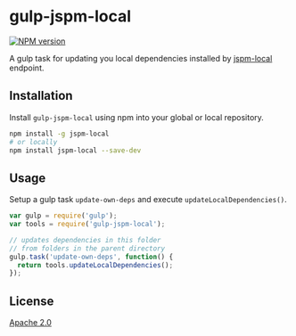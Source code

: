 gulp-jspm-local
===
[![NPM version][npm-image]][npm-url] 

A gulp task for updating you local dependencies installed by [jspm-local](https://github.com/Netatwork-de/jspm-local) endpoint.

## Installation

Install `gulp-jspm-local` using npm into your global or local repository.

```bash
npm install -g jspm-local
# or locally
npm install jspm-local --save-dev
```
## Usage

Setup a gulp task `update-own-deps` and execute `updateLocalDependencies()`.

```js
var gulp = require('gulp');
var tools = require('gulp-jspm-local');

// updates dependencies in this folder
// from folders in the parent directory
gulp.task('update-own-deps', function() {
  return tools.updateLocalDependencies();
});
```

## License

[Apache 2.0](/license.txt)

[npm-url]: https://npmjs.org/package/gulp-jspm-local
[npm-image]: http://img.shields.io/npm/v/gulp-jspm-local.svg